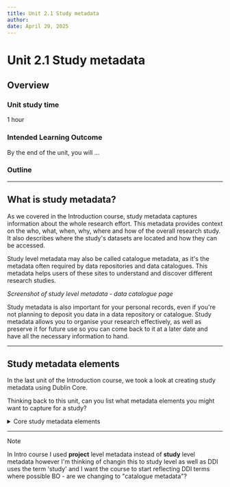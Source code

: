 ```yaml
---
title: Unit 2.1 Study metadata
author: 
date: April 29, 2025
---
```


# Unit 2.1 Study metadata

## Overview

### Unit study time
1 hour

### Intended Learning Outcome
By the end of the unit, you will ...

### Outline

---

## What is study metadata?

As we covered in the Introduction course, study metadata captures information about the whole research effort. This metadata provides context on the who, what, when, why, where and how of the overall research study. It also describes where the study's datasets are located and how they can be accessed.

Study level metadata may also be called catalogue metadata, as it's the metadata often required by data repositories and data catalogues. This metadata helps users of these sites to understand and discover different research studies. 

_Screenshot of study level metadata - data catalogue page_

Study metadata is also important for your personal records, even if you're not planning to deposit you data in a data repository or catalogue. Study metadata allows you to organise your research effectively, as well as preserve it for future use so you can come back to it at a later date and have all the necessary information to hand.

---

## Study metadata elements

In the last unit of the Introduction course, we took a look at creating study metadata using Dublin Core.

Thinking back to this unit, can you list what metadata elements you might want to capture for a study?

<details>
<summary>Core study metadata elements</summary>
<p></p>

Below are some core metadata elements for study metadata. The elements marked with (R) should be considered required metadata that all studies complete. The elements marked with (O) are optional metadata that can be completed if relevant and necessary.

- **Title** (R)
  - the title of the research study
- **Creator** (R)
  - the creator of the data, this could be the PI of the study
- **Subject** (R)
  - e.g. keywords or topics
- **Description** (R)
  - e.g. an abstract or table of contents
- **Contributor** (O)
  - e.g. people or organisations who contributed to the research process
- **Date** (R)
  - e.g. the date range the research was conducted, the end date of the research etc.
- **Type** (R)
- **Format** (R)
  - the format that the data is stored in
- **Language** (R)
  - the language the data is stored in
- **Relation** (O)
  - any other publications or resources that are related to the study
- **Coverage** (R)
  - the geographical coverage of the research study as a whole

If you're working on a larger research study and you're planning to share your data, you may want to include more metadata elements, such as...

- **Funder** (O)
  - If the research study is recieving funding, the name of the organisations providing funding
- **Publisher** (O)
  - If the research study 
- **Access rights** (O)
  - If the (meta)data for the research study is shared online, you need to state the access rights to the data 
- **Identifier** (O)
  - If information about the research study and/or its data is available online, you should provide a DOI or PID to the online location

If you are depositing your data in a repository or catalogue, it is important to check the metadata requirements of those sites to ensure to capture any further metadata elements.

</details>

---

>[!NOTE]
>In Intro course I used **project** level metadata instead of **study** level metadata however I'm thinking of changin this to study level as well as DDI uses the term 'study' and I want the course to start reflecting DDI terms where possible
> BO - are we changing to "catalogue metadata"?
